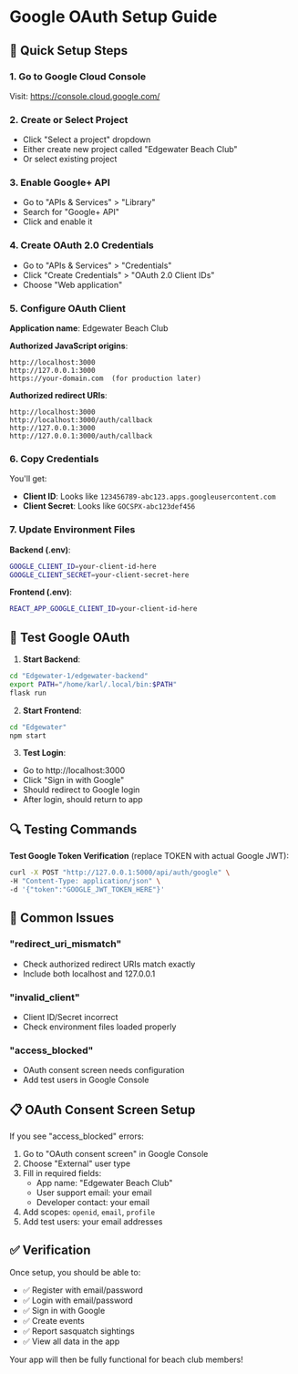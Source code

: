 # Google OAuth Setup Guide

## 🎯 Quick Setup Steps

### 1. Go to Google Cloud Console
Visit: https://console.cloud.google.com/

### 2. Create or Select Project
- Click "Select a project" dropdown
- Either create new project called "Edgewater Beach Club" 
- Or select existing project

### 3. Enable Google+ API
- Go to "APIs & Services" > "Library"
- Search for "Google+ API" 
- Click and enable it

### 4. Create OAuth 2.0 Credentials
- Go to "APIs & Services" > "Credentials"
- Click "Create Credentials" > "OAuth 2.0 Client IDs"
- Choose "Web application"

### 5. Configure OAuth Client
**Application name**: Edgewater Beach Club

**Authorized JavaScript origins**:
```
http://localhost:3000
http://127.0.0.1:3000
https://your-domain.com  (for production later)
```

**Authorized redirect URIs**:
```
http://localhost:3000
http://localhost:3000/auth/callback
http://127.0.0.1:3000
http://127.0.0.1:3000/auth/callback
```

### 6. Copy Credentials
You'll get:
- **Client ID**: Looks like `123456789-abc123.apps.googleusercontent.com`
- **Client Secret**: Looks like `GOCSPX-abc123def456`

### 7. Update Environment Files

**Backend (.env)**:
```bash
GOOGLE_CLIENT_ID=your-client-id-here
GOOGLE_CLIENT_SECRET=your-client-secret-here
```

**Frontend (.env)**:
```bash
REACT_APP_GOOGLE_CLIENT_ID=your-client-id-here
```

## 🧪 Test Google OAuth

1. **Start Backend**:
```bash
cd "Edgewater-1/edgewater-backend"
export PATH="/home/karl/.local/bin:$PATH"
flask run
```

2. **Start Frontend**:
```bash
cd "Edgewater"
npm start
```

3. **Test Login**:
- Go to http://localhost:3000
- Click "Sign in with Google"
- Should redirect to Google login
- After login, should return to app

## 🔍 Testing Commands

**Test Google Token Verification** (replace TOKEN with actual Google JWT):
```bash
curl -X POST "http://127.0.0.1:5000/api/auth/google" \
-H "Content-Type: application/json" \
-d '{"token":"GOOGLE_JWT_TOKEN_HERE"}'
```

## 🚨 Common Issues

### "redirect_uri_mismatch"
- Check authorized redirect URIs match exactly
- Include both localhost and 127.0.0.1

### "invalid_client"
- Client ID/Secret incorrect
- Check environment files loaded properly

### "access_blocked"
- OAuth consent screen needs configuration
- Add test users in Google Console

## 📋 OAuth Consent Screen Setup

If you see "access_blocked" errors:

1. Go to "OAuth consent screen" in Google Console
2. Choose "External" user type
3. Fill in required fields:
   - App name: "Edgewater Beach Club"
   - User support email: your email
   - Developer contact: your email
4. Add scopes: `openid`, `email`, `profile`
5. Add test users: your email addresses

## ✅ Verification

Once setup, you should be able to:
- ✅ Register with email/password
- ✅ Login with email/password  
- ✅ Sign in with Google
- ✅ Create events
- ✅ Report sasquatch sightings
- ✅ View all data in the app

Your app will then be fully functional for beach club members!